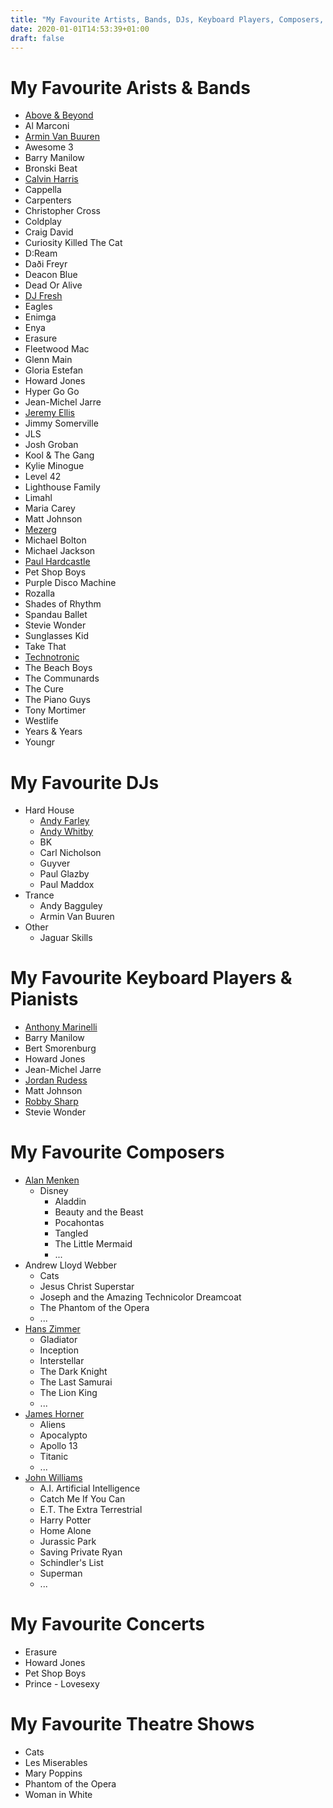 ```yaml
---
title: "My Favourite Artists, Bands, DJs, Keyboard Players, Composers, Concerts & Shows"
date: 2020-01-01T14:53:39+01:00
draft: false
---
```


# My Favourite Arists & Bands
- [Above & Beyond](https://www.youtube.com/@aboveandbeyond)
- Al Marconi
- [Armin Van Buuren](https://www.youtube.com/@arminvanbuuren)
- Awesome 3
- Barry Manilow
- Bronski Beat
- [Calvin Harris](https://www.youtube.com/channel/UCIjYyZxkFucP_W-tmXg_9Ow)
- Cappella
- Carpenters
- Christopher Cross
- Coldplay
- Craig David
- Curiosity Killed The Cat
- D:Ream
- Daði Freyr
- Deacon Blue
- Dead Or Alive
- [DJ Fresh](https://www.youtube.com/channel/UC0y8P5OjTKLTpnDt62WJzCA)
- Eagles
- Enimga
- Enya
- Erasure
- Fleetwood Mac
- Glenn Main
- Gloria Estefan
- Howard Jones
- Hyper Go Go
- Jean-Michel Jarre
- [Jeremy Ellis](https://www.youtube.com/@jeremyellismusic)
- Jimmy Somerville
- JLS
- Josh Groban
- Kool & The Gang
- Kylie Minogue
- Level 42
- Lighthouse Family
- Limahl
- Maria Carey
- Matt Johnson
- [Mezerg](https://www.youtube.com/channel/UCUaQxmkh81tJAWrreHe3CJg)
- Michael Bolton
- Michael Jackson
- [Paul Hardcastle](https://paulhardcastle.com/)
- Pet Shop Boys
- Purple Disco Machine
- Rozalla
- Shades of Rhythm
- Spandau Ballet
- Stevie Wonder
- Sunglasses Kid
- Take That
- [Technotronic](https://www.youtube.com/@TechnotronicVEVO)
- The Beach Boys
- The Communards
- The Cure
- The Piano Guys
- Tony Mortimer
- Westlife
- Years & Years
- Youngr

# My Favourite DJs
- Hard House
  - [Andy Farley](https://soundcloud.com/andyfarley)
  - [Andy Whitby](https://www.youtube.com/@BounceHeaven)
  - BK
  - Carl Nicholson
  - Guyver
  - Paul Glazby
  - Paul Maddox
- Trance
  - Andy Bagguley
  - Armin Van Buuren
- Other
  - Jaguar Skills

# My Favourite Keyboard Players & Pianists
- [Anthony Marinelli](https://www.youtube.com/@anthonymarinellimusic)
- Barry Manilow
- Bert Smorenburg
- Howard Jones
- Jean-Michel Jarre
- [Jordan Rudess](https://www.youtube.com/@JordanRudessKeys/)
- Matt Johnson
- [Robby Sharp](https://www.youtube.com/@RobbySharp)
- Stevie Wonder

# My Favourite Composers
- [Alan Menken](https://en.wikipedia.org/wiki/Alan_Menken)
  - Disney
    - Aladdin
    - Beauty and the Beast
    - Pocahontas
    - Tangled
    - The Little Mermaid
    - ...
- Andrew Lloyd Webber
  - Cats
  - Jesus Christ Superstar
  - Joseph and the Amazing Technicolor Dreamcoat
  - The Phantom of the Opera
  - ...
- [Hans Zimmer](https://en.wikipedia.org/wiki/Hans_Zimmer)
  - Gladiator
  - Inception
  - Interstellar
  - The Dark Knight
  - The Last Samurai
  - The Lion King
  - ...
- [James Horner](https://en.wikipedia.org/wiki/James_Horner)
  - Aliens
  - Apocalypto
  - Apollo 13
  - Titanic
  - ...
- [John Williams](https://en.wikipedia.org/wiki/John_Williams)
  - A.I. Artificial Intelligence
  - Catch Me If You Can
  - E.T. The Extra Terrestrial
  - Harry Potter
  - Home Alone
  - Jurassic Park
  - Saving Private Ryan
  - Schindler's List
  - Superman
  - ...

# My Favourite Concerts
- Erasure
- Howard Jones
- Pet Shop Boys
- Prince - Lovesexy

# My Favourite Theatre Shows
- Cats
- Les Miserables
- Mary Poppins
- Phantom of the Opera
- Woman in White

